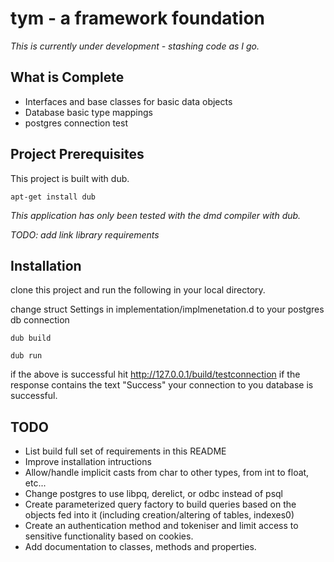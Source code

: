 # tym - a framework foundation

_This is currently under development - stashing code as I go._

## What is Complete

- Interfaces and base classes for basic data objects
- Database basic type mappings
- postgres connection test

## Project Prerequisites
This project is built with dub.

`apt-get install dub`

_This application has only been tested with the dmd compiler with dub._

_TODO: add link library requirements_

## Installation
clone this project and run the following in your local directory.

change struct Settings in implementation/implmenetation.d to your postgres db connection

`dub build`

`dub run`

if the above is successful hit http://127.0.0.1/build/testconnection if the response contains the text "Success" your connection to you database is successful.

## TODO

- List build full set of requirements in this README
- Improve installation intructions
- Allow/handle implicit casts from char to other types, from int to float, etc...
- Change postgres to use libpq, derelict, or odbc instead of psql
- Create parameterized query factory to build queries based on the objects fed into it (including creation/altering of tables, indexes0)
- Create an authentication method and tokeniser and limit access to sensitive functionality based on cookies.
- Add documentation to classes, methods and properties.
